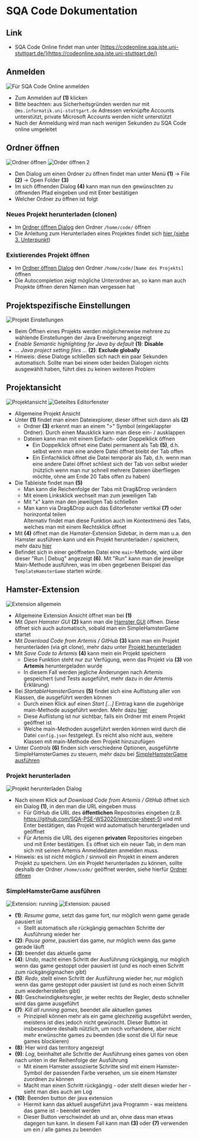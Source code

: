 # SQA Code Dokumentation

## Link
- SQA Code Online findet man unter [https://codeonline.sqa.iste.uni-stuttgart.de/](https://codeonline.sqa.iste.uni-stuttgart.de/)

## Anmelden
![Für SQA Code Online anmelden](Images/login.png)
- Zum Anmelden auf **(1)** klicken  
- Bitte beachten: aus Sicherheitsgründen werden nur mit `@ms.informatik.uni-stuttgart.de` Adressen verknüpfte Accounts unterstützt, private Microsoft Accounts werden nicht unterstützt
- Nach der Anmeldung wird man nach wenigen Sekunden zu SQA Code online umgeleitet

## Ordner öffnen
![Ordner öffnen](Images/open_folder.png)
![Order öffnen 2](Images/open_folder_2.png)
- Den Dialog um einen Ordner zu öffnen findet man unter Menü **(1)** -> File **(2)** -> Open Folder **(3)**
- Im sich öffnenden Dialog **(4)** kann man nun den gewünschten zu öffnenden Pfad eingeben und mit Enter bestätigen
- Welcher Ordner zu öffnen ist folgt
### Neues Projekt herunterladen (clonen)
- Im [Ordner öffnen Dialog](#Ordner-öffnen) den Ordner `/home/code/` öffnen
- Die Anleitung zum Herunterladen eines Projektes findet sich [hier (siehe 3. Unterpunkt)](#Hamster-Extension)

### Existierendes Projekt öffnen
- Im [Ordner öffnen Dialog](#Ordner-öffnen) den Ordner `/home/code/[Name des Projekts]` öffnen
- Die Autocompletion zeigt mögliche Unterordner an, so kann man auch Projekte öffnen deren Namen man vergessen hat

## Projektspezifische Einstellungen
![Projekt Einstellungen](Images/open_settings.png)
- Beim Öffnen eines Projekts werden möglicherweise mehrere zu wählende Einstellungen der Java Erweiterung angezeigt
- _Enable Semantic highlighting for Java by default_ **(1)**: **Disable**
- _... Java project setting files ..._ **(2)**: **Exclude globally**
- Hinweis: diese Dialoge schließen sich nach ein paar Sekunden automatisch. Sollte man bei einem oder beiden Dialogen nichts ausgewählt haben, führt dies zu keinen weiteren Problem

## Projektansicht
![Projektansicht](Images/project_view.png)
![Geteiltes Editorfenster](Images/drag_drop.png)
- Allgemeine Projekt Ansicht
- Unter **(1)** findet man einen Dateiexplorer, dieser öffnet sich dann als **(2)**
    - Ordner **(3)** erkennt man an einem ">" Symbol (eingeklappter Ordner). Durch einen Mausklick kann man diese ein- / ausklappen
    - Dateien kann man mit einem Einfach- oder Doppelklick öffnen
        - Ein Doppelklick öffnet eine Datei permanent als Tab **(5)**, d.h. selbst wenn man eine andere Datei öffnet bleibt der Tab offen
        - Ein Einfachklick öffnet die Datei temporär als Tab, d.h. wenn man eine andere Datei öffnet schliest sich der Tab von selbst wieder (nützlich wenn man nur schnell mehrere Dateien überfliegen möchte, ohne am Ende 20 Tabs offen zu haben)
- Die Tableiste findet man **(5)**
    - Man kann die Reichenfolge der Tabs mit Drag&Drop verändern
    - Mit einem Linksklick wechselt man zum jeweiligen Tab
    - Mit "x" kann man den jeweiligen Tab schließen
    - Man kann via Drag&Drop auch das Editorfenster vertikal **(7)** oder horinzontal teilen  
    Alternativ findet man diese Funktion auch im Kontextmenü des Tabs, welches man mit einem Rechtsklick öffnet
- Mit **(4)** öffnet man die Hamster-Extension Sidebar, in derm man u.a. den Hamster ausführen kann und ein Projekt herunterladen / speichern, mehr dazu [hier](#Hamster-Extension)
- Befindet sich in einer geöffneten Datei eine `main`-Methode, wird über dieser "Run | Debug" angezeigt **(6)**. Mit "Run" kann man die jeweilige Main-Methode ausführen, was im oben gegebenen Beispiel das `TemplateHamsterGame` starten würde.

## Hamster-Extension
![Extension allgemein](Images/extension.png)
- Allgemeine Extension Ansicht öffnet man bei **(1)**
- Mit _Open Hamster GUI_ **(2)** kann man die [Hamster GUI](#SimpleHamsterGame-ausführen) öffnen. Diese öffnet sich auch automatisch, sobald man ein SimpleHamsterGame startet
- Mit _Download Code from Artemis / GitHub_ **(3)** kann man ein Projekt herunterladen (via git clone), mehr dazu unter [Projekt herunterladen](#Projekt-herunterladen)
- Mit _Save Code to Artemis_ **(4)** kann mein ein Projekt speichern
    - Diese Funktion steht nur zur Verfügung, wenn das Projekt via **(3)** von **Artemis** heruntergeladen wurde
    - In diesem Fall werden jegliche Änderungen nach Artemis gespeichert (und Tests ausgeführt, mehr dazu in der Artemis Erklärung)
- Bei _StartableHamsterGames_ **(5)** findet sich eine Auflistung aller von Klassen, die ausgeführt werden können
    - Durch einen Klick auf einen _Start [...]_ Eintrag kann die zugehörige main-Methode ausgeführt werden. Mehr dazu [hier](#SimpleHamsterGame-ausführen)
    - Diese Auflistung ist nur sichtbar, falls ein Ordner mit einem Projekt geöffnet ist
    - Welche main-Methoden ausgeführt werden können wird durch die Datei `config.json` festgelegt. Es reicht also nicht aus, weitere Klassen mit main-Methode dem Projekt hinzuzufügen
- Unter _Controls_ **(6)** finden sich verschiedene Optionen, ausgeführte SimpleHamsterGames zu steuern, mehr dazu bei [SimpleHamsterGame ausführen](#SimpleHamsterGame-ausführen)
### Projekt herunterladen
![Projekt herunterladen Dialog](Images/clone.png)
- Nach einem Klick auf _Download Code from Artemis / GitHub_ öffnet sich ein Dialog **(1)**, in den man die URL eingeben muss
    - Für GitHub die URL des **öffentlichen** Repositories eingeben (z.B. https://github.com/SQA-PSE-WS2020/exercise-sheet-5) und mit Enter bestätigen, das Projekt wird automatisch heruntergeladen und geöffnet
    - Für Artemis die URL des eigenen **privaten** Repositories eingeben und mit Enter bestätigen. Es öffnet sich ein neuer Tab, in dem man sich mit seinen Artemis Anmeldedaten anmelden muss.
- Hinweis: es ist nicht möglich / sinnvoll ein Projekt in einem anderen Projekt zu speichern. Um ein Projekt herunterladen zu können, sollte deshalb der Ordner `/home/code/` geöffnet werden, siehe hierfür [Ordner öffnen](#Ordner-öffnen)
### SimpleHamsterGame ausführen
![Extension: running](Images/extension_running.png)
![Extension: paused](Images/extension_paused.png)
- **(1)**: _Resume game_, setzt das game fort, nur möglich wenn game gerade pausiert ist
    - Stellt automatisch alle rückgängig gemachten Schritte der Ausführung wieder her
- **(2)**: _Pause game_, pausiert das game, nur möglich wenn das game gerade läuft
- **(3)**: beendet das aktuelle game
- **(4)**: _Undo_, macht einen Schritt der Ausführung rückgängig, nur möglich wenn das game gestoppt oder pausiert ist (und es noch einen Schritt zum rückgängigmachen gibt)
- **(5)**: _Redo_, stellt einen Schritt der Ausführung wieder her, nur möglich wenn das game gestoppt oder pausiert ist (und es noch einen Schritt zum wiederherstellen gibt)
- **(6)**: Geschwindigkeitsregler, je weiter rechts der Regler, desto schneller wird das game ausgeführt
- **(7)**: _Kill all running games_, beendet alle aktuellen games
    - Prinzipiell können mehr als ein game gleichzeitig ausgeführt werden, meistens ist dies jedoch nicht gewünscht. Dieser Button ist insbesondere deshalb nützlich, um noch vorhandene, aber nicht mehr erwünschte games zu beenden (die sonst die UI für neue games blockieren)
- **(8)**: Hier wird das territory angezeigt
- **(9)**: _Log_, beinhaltet alle Schritte der Ausführung eines games von oben nach unten in der Reihenfolge der Ausführung
    - Mit einem Hamster assoziierte Schritte sind mit einem Hamster-Symbol der passenden Farbe versehen, um sie einem Hamster zuordnen zu können
    - Macht man einen Schritt rückgängig - oder stellt diesen wieder her - sieht man dies auch am Log
- **(10)**: Beenden button der java extension
    - Hiermit kann das aktuell ausgeführt java Programm - was meistens das game ist - beendet werden
    - Dieser Button verschwindet ab und an, ohne dass man etwas dagegen tun kann. In diesem Fall kann man **(3)** oder **(7)** verwenden um ein / alle games zu beenden
